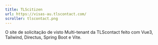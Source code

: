 ```yaml
---
title: TLScitizen
url: https://visas-au.tlscontact.com/
scroller: tlscontact.png
---
```


O site de solicitação de visto Multi-tenant da TLScontact feito com Vue3, Tailwind, Directus, Spring Boot e Vite.
